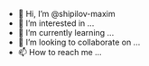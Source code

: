 - 👋 Hi, I’m @shipilov-maxim
- 👀 I’m interested in ...
- 🌱 I’m currently learning ...
- 💞️ I’m looking to collaborate on ...
- 📫 How to reach me ...
<!---
shipilov-maxim/shipilov-maxim is a ✨ special ✨ repository because its `README.md` (this file) appears on your GitHub profile.
You can click the Preview link to take a look at your changes.
--->
